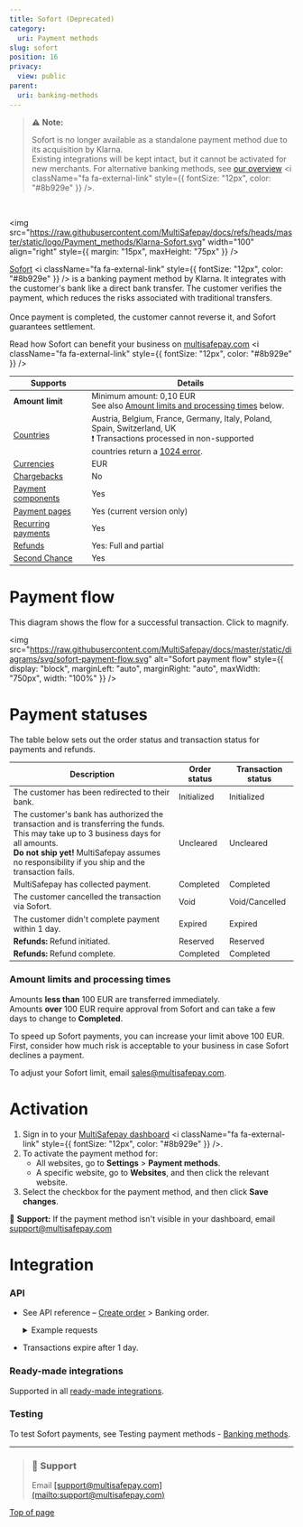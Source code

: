 ```yaml
---
title: Sofort (Deprecated)
category:
  uri: Payment methods
slug: sofort
position: 16
privacy:
  view: public
parent:
  uri: banking-methods
---
```

> ⚠️ **Note:**
>
> Sofort is no longer available as a standalone payment method due to its acquisition by Klarna.\
> Existing integrations will be kept intact, but it cannot be activated for new merchants.
> For alternative banking methods, see <a href="https://docs.multisafepay.com/docs/banking-methods" target="_blank">our overview</a> <i className="fa fa-external-link" style={{ fontSize: "12px", color: "#8b929e" }} />.

<br />

<img src="https://raw.githubusercontent.com/MultiSafepay/docs/refs/heads/master/static/logo/Payment_methods/Klarna-Sofort.svg" width="100" align="right" style={{ margin: "15px", maxHeight: "75px" }} />

<a href="https://www.klarna.com/pay-now/" target="_blank">Sofort</a> <i className="fa fa-external-link" style={{ fontSize: "12px", color: "#8b929e" }} /> is a banking payment method by Klarna. It integrates with the customer's bank like a <Glossary>direct</Glossary> bank transfer. The customer verifies the payment, which reduces the risks associated with traditional transfers.\
<br />
Once payment is completed, the customer cannot reverse it, and Sofort guarantees <Glossary>settlement</Glossary>.

Read how Sofort can benefit your business on <a href="https://www.multisafepay.com/solutions/payment-methods/sofort" target="_blank">multisafepay.com</a> <i className="fa fa-external-link" style={{ fontSize: "12px", color: "#8b929e" }} />

| Supports                                                      | Details                                                                                                                                                                                                          |
| ------------------------------------------------------------- | ---------------------------------------------------------------------------------------------------------------------------------------------------------------------------------------------------------------- |
| **Amount limit**                                              | Minimum amount: 0,10 EUR <br /> See also [Amount limits and processing times](#amount-limits-and-processing-times) below.                                                                                        |
| [Countries](/docs/payment-methods#payment-methods-by-country) | Austria, Belgium, France, Germany, Italy, Poland, Spain, Switzerland, UK <br /> ❗ Transactions processed in non-supported countries return a [1024 error](/docs/troubleshooting#error-1024-transaction-refused). |
| [Currencies](/docs/currencies/)                               | EUR                                                                                                                                                                                                              |
| [Chargebacks](/docs/chargebacks/)                             | No                                                                                                                                                                                                               |
| [Payment components](/docs/payment-components/)               | Yes                                                                                                                                                                                                              |
| [Payment pages](/docs/payment-pages/)                         | Yes (current version only)                                                                                                                                                                                       |
| [Recurring payments](/docs/recurring-payments/)               | Yes                                                                                                                                                                                                              |
| [Refunds](/docs/refund-payments/)                             | Yes: Full and partial                                                                                                                                                                                            |
| [Second Chance](/docs/second-chance/)                         | Yes                                                                                                                                                                                                              |

# Payment flow

This diagram shows the flow for a successful transaction. Click to magnify.

<img src="https://raw.githubusercontent.com/MultiSafepay/docs/master/static/diagrams/svg/sofort-payment-flow.svg" alt="Sofort payment flow" style={{ display: "block", marginLeft: "auto", marginRight: "auto", maxWidth: "750px", width: "100%" }} />

# Payment statuses

The table below sets out the <Glossary>order status</Glossary> and <Glossary>transaction status</Glossary> for payments and refunds.

| Description                                                                                                                                                                                                                                      | Order status | Transaction status |
| ------------------------------------------------------------------------------------------------------------------------------------------------------------------------------------------------------------------------------------------------ | ------------ | ------------------ |
| The customer has been redirected to their bank.                                                                                                                                                                                                  | Initialized  | Initialized        |
| The customer's bank has authorized the transaction and is transferring the funds. This may take up to 3 business days for all amounts. <br /> **Do not ship yet!** MultiSafepay assumes no responsibility if you ship and the transaction fails. | Uncleared    | Uncleared          |
| MultiSafepay has collected payment.                                                                                                                                                                                                              | Completed    | Completed          |
| The customer cancelled the transaction via Sofort.                                                                                                                                                                                               | Void         | Void/Cancelled     |
| The customer didn't complete payment within 1 day.                                                                                                                                                                                               | Expired      | Expired            |
| **Refunds:** Refund initiated.                                                                                                                                                                                                                   | Reserved     | Reserved           |
| **Refunds:** Refund complete.                                                                                                                                                                                                                    | Completed    | Completed          |

### Amount limits and processing times

Amounts **less than** 100 EUR are transferred immediately.\
Amounts **over** 100 EUR require approval from Sofort and can take a few days to change to **Completed**.

To speed up Sofort payments, you can increase your limit above 100 EUR. First, consider how much risk is acceptable to your business in case Sofort declines a payment.

To adjust your Sofort limit, email [sales@multisafepay.com](mailto:sales@multisafepay.com).

# Activation

1. Sign in to your <a href="https://merchant.multisafepay.com" target="_blank">MultiSafepay dashboard</a> <i className="fa fa-external-link" style={{ fontSize: "12px", color: "#8b929e" }} />.
2. To activate the payment method for:
   * All websites, go to **Settings** > **Payment methods**.
   * A specific website, go to **Websites**, and then click the relevant website.
3. Select the checkbox for the payment method, and then click **Save changes**.

💬 **Support:** If the payment method isn't visible in your dashboard, email [support@multisafepay.com](mailto:support@multisafepay.com)

# Integration

### API

* See API reference – [Create order](/reference/createorder/) > Banking order.

  <details id="example-requests">
    <summary>Example requests</summary>

    <br />

    For example requests, on the [Create order](/reference/createorder/) page, in the black sandbox, see **Examples** > **Sofort direct/redirect**.

    <div style={{ textAlign: "center" }}>
      <img src="https://raw.githubusercontent.com/MultiSafepay/docs/refs/heads/master/static/gifs/sandbox-test.gif" alt="MultiSafepay Sandbox Test Process GIF" style={{ width: "40%", height: "auto" }} />
    </div>
  </details>

* Transactions expire after 1 day.

### Ready-made integrations

Supported in all [ready-made integrations](/docs/our-integrations/).

### Testing

To test Sofort payments, see Testing payment methods - [Banking methods](/docs/testing#banking-methods).<br />

***

<blockquote className="callout callout_info">
  <h3 className="callout-heading">
    <span className="callout-icon">💬</span> Support
  </h3>

  <p>Email <a href="mailto:support@multisafepay.com">[support@multisafepay.com](mailto:support@multisafepay.com)</a></p>
</blockquote>

[Top of page](#)